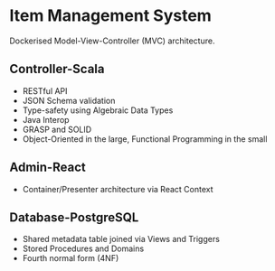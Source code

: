 # Item Management System

Dockerised Model-View-Controller (MVC) architecture.

## Controller-Scala

* RESTful API
* JSON Schema validation
* Type-safety using Algebraic Data Types
* Java Interop
* GRASP and SOLID
* Object-Oriented in the large, Functional Programming in the small

## Admin-React

* Container/Presenter architecture via React Context

## Database-PostgreSQL

* Shared metadata table joined via Views and Triggers
* Stored Procedures and Domains
* Fourth normal form (4NF)

